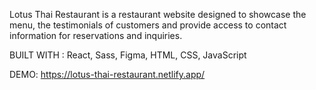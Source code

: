 Lotus Thai Restaurant is a restaurant website designed to showcase the menu, the testimonials of customers and provide access to contact information for reservations and inquiries.

BUILT WITH : React, Sass, Figma, HTML, CSS, JavaScript

DEMO: https://lotus-thai-restaurant.netlify.app/

